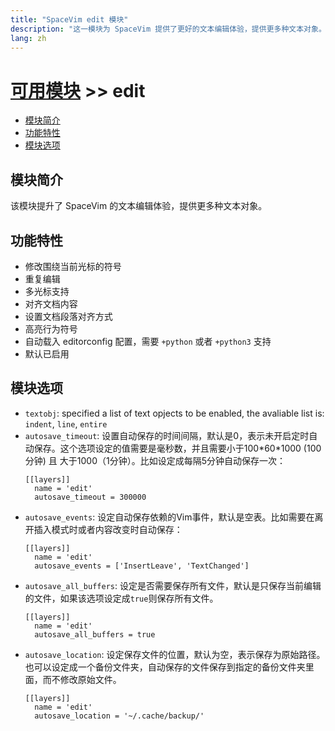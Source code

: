 ```yaml
---
title: "SpaceVim edit 模块"
description: "这一模块为 SpaceVim 提供了更好的文本编辑体验，提供更多种文本对象。"
lang: zh
---
```


# [可用模块](../) >> edit

<!-- vim-markdown-toc GFM -->

- [模块简介](#模块简介)
- [功能特性](#功能特性)
- [模块选项](#模块选项)

<!-- vim-markdown-toc -->

## 模块简介

该模块提升了 SpaceVim 的文本编辑体验，提供更多种文本对象。

## 功能特性

- 修改围绕当前光标的符号
- 重复编辑
- 多光标支持
- 对齐文档内容
- 设置文档段落对齐方式
- 高亮行为符号
- 自动载入 editorconfig 配置，需要 `+python` 或者 `+python3` 支持
- 默认已启用

## 模块选项

- `textobj`: specified a list of text opjects to be enabled, the avaliable list is: `indent`, `line`, `entire`
- `autosave_timeout`: 设置自动保存的时间间隔，默认是0，表示未开启定时自动保存。这个选项设定的值需要是毫秒数，并且需要小于100\*60\*1000 (100 分钟) 且 大于1000（1分钟）。比如设定成每隔5分钟自动保存一次：
  ```
  [[layers]]
    name = 'edit'
    autosave_timeout = 300000
  ```
- `autosave_events`: 设定自动保存依赖的Vim事件，默认是空表。比如需要在离开插入模式时或者内容改变时自动保存：
  ```
  [[layers]]
    name = 'edit'
    autosave_events = ['InsertLeave', 'TextChanged']
  ```
- `autosave_all_buffers`: 设定是否需要保存所有文件，默认是只保存当前编辑的文件，如果该选项设定成`true`则保存所有文件。
  ```
  [[layers]]
    name = 'edit'
    autosave_all_buffers = true
  ```
- `autosave_location`: 设定保存文件的位置，默认为空，表示保存为原始路径。也可以设定成一个备份文件夹，自动保存的文件保存到指定的备份文件夹里面，而不修改原始文件。
  ```
  [[layers]]
    name = 'edit'
    autosave_location = '~/.cache/backup/'
  ```
